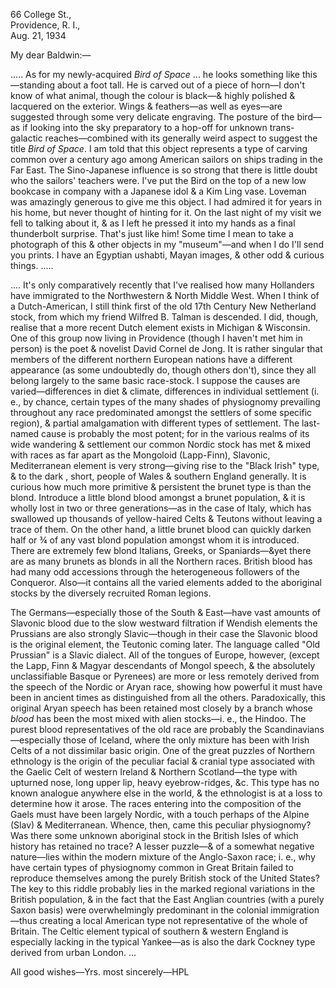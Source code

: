 66 College St.,  
Providence, R. I.,  
Aug. 21, 1934

My dear Baldwin:—

..... As for my newly-acquired *Bird of Space* ... he looks something like this—standing about a foot tall. He is carved out of a piece of horn—I don't know of what animal, though the colour is black—& highly polished & lacquered on the exterior. Wings & feathers—as well as eyes—are suggested through some very delicate engraving. The posture of the bird—as if looking into the sky preparatory to a hop-off for unknown trans-galactic reaches—combined with its generally weird aspect to suggest the title *Bird of Space*. I am told that this object represents a type of carving common over a century ago among American sailors on ships trading in the Far East. The Sino-Japanese influence is so strong that there is little doubt who the sailors' teachers were. I've put the Bird on the top of a new low bookcase in company with a Japanese idol & a Kim Ling vase. Loveman was amazingly generous to give me this object. I had admired it for years in his home, but never thought of hinting for it. On the last night of my visit we fell to talking about it, & as I left he pressed it into my hands as a final thunderbolt surprise. That's just like him! Some time I mean to take a photograph of this & other objects in my "museum"—and when I do I'll send you prints. I have an Egyptian ushabti, Mayan images, & other odd & curious things. .....

.... It's only comparatively recently that I've realised how many Hollanders have immigrated to the Northwestern & North Middle West. When I think of a Dutch-American, I still think first of the old 17th Century New Netherland stock, from which my friend Wilfred B. Talman is descended. I did, though, realise that a more recent Dutch element exists in Michigan & Wisconsin. One of this group now living in Providence (though I haven't met him in person) is the poet & novelist David Cornel de Jong. It is rather singular that members of the different northern European nations have a different appearance (as some undoubtedly do, though others don't), since they all belong largely to the same basic race-stock. I suppose the causes are varied—differences in diet & climate, differences in individual settlement (i. e., by chance, certain types of the many shades of physiognomy prevailing throughout any race predominated amongst the settlers of some specific region), & partial amalgamation with different types of settlement. The last-named cause is probably the most potent; for in the various realms of its wide wandering & settlement our common Nordic stock has met & mixed with races as far apart as the Mongoloid (Lapp-Finn), Slavonic, Mediterranean element is very strong—giving rise to the "Black Irish" type, & to the dark , short, people of Wales & southern England generally. It is curious how much more primitive & persistent the brunet type is than the blond. Introduce a little blond blood amongst a brunet population, & it is wholly lost in two or three generations—as in the case of Italy, which has swallowed up thousands of yellow-haired Celts & Teutons without leaving a trace of them. On the other hand, a little brunet blood can quickly darken half or ¾ of any vast blond population amongst whom it is introduced. There are extremely few blond Italians, Greeks, or Spaniards—&yet there are as many brunets as blonds in all the Northern races. British blood has had many odd accessions through the heterogeneous followers of the Conqueror. Also—it contains all the varied elements added to the aboriginal stocks by the diversely recruited Roman legions.

The Germans—especially those of the South & East—have vast amounts of Slavonic blood due to the slow westward filtration if Wendish elements the Prussians are also strongly Slavic—though in their case the Slavonic blood is the original element, the Teutonic coming later. The language called "Old Prussian" is a Slavic dialect. All of the tongues of Europe, however, (except the Lapp, Finn & Magyar descendants of Mongol speech, & the absolutely unclassifiable Basque or Pyrenees) are more or less remotely derived from the speech of the Nordic or Aryan race, showing how powerful it must have been in ancient times as distinguished from all the others. Paradoxically, this original Aryan speech has been retained most closely by a branch whose *blood* has been the most mixed with alien stocks—i. e., the Hindoo. The purest blood representatives of the old race are probably the Scandinavians—especially those of Iceland, where the only mixture has been with Irish Celts of a not dissimilar basic origin. One of the great puzzles of Northern ethnology is the origin of the peculiar facial & cranial type associated with the Gaelic Celt of western Ireland & Northern Scotland—the type with upturned nose, long upper lip, heavy eyebrow-ridges, &c. This type has no known analogue anywhere else in the world, & the ethnologist is at a loss to determine how it arose. The races entering into the composition of the Gaels must have been largely Nordic, with a touch perhaps of the Alpine (Slav) & Mediterranean. Whence, then, came this peculiar physiognomy? Was there some unknown aboriginal stock in the British Isles of which history has retained no trace? A lesser puzzle—& of a somewhat negative nature—lies within the modern mixture of the Anglo-Saxon race; i. e., why have certain types of physiognomy common in Great Britain failed to reproduce themselves among the purely British stock of the United States? The key to this riddle probably lies in the marked regional variations in the British population, & in the fact that the East Anglian countries (with a purely Saxon basis) were overwhelmingly predominant in the colonial immigration—thus creating a local American type not representative of the whole of Britain. The Celtic element typical of southern & western England is especially lacking in the typical Yankee—as is also the dark Cockney type derived from urban London. ...

All good wishes—Yrs. most sincerely—HPL
